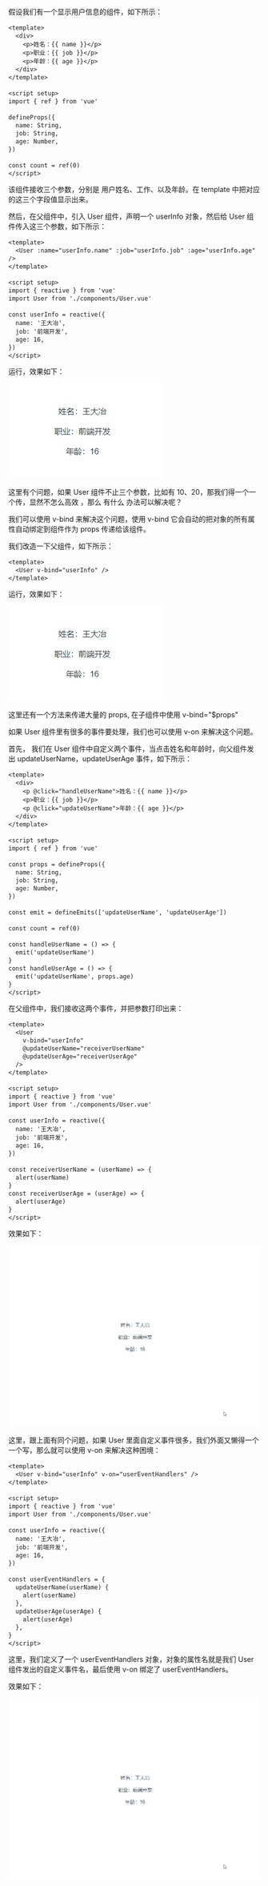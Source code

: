 假设我们有一个显示用户信息的组件，如下所示：

```vue
<template>
  <div>
    <p>姓名：{{ name }}</p>
    <p>职业：{{ job }}</p>
    <p>年龄：{{ age }}</p>
  </div>
</template>

<script setup>
import { ref } from 'vue'

defineProps({
  name: String,
  job: String,
  age: Number,
})

const count = ref(0)
</script>
```

该组件接收三个参数，分别是 用户姓名、工作、以及年龄。在 template 中把对应的这三个字段值显示出来。

然后，在父组件中，引入 User 组件，声明一个 userInfo 对象，然后给 User 组件传入这三个参数，如下所示：

```vue
<template>
  <User :name="userInfo.name" :job="userInfo.job" :age="userInfo.age" />
</template>

<script setup>
import { reactive } from 'vue'
import User from './components/User.vue'

const userInfo = reactive({
  name: '王大冶',
  job: '前端开发',
  age: 16,
})
</script>
```

运行，效果如下：

![效果](./images/1-1.png)

这里有个问题，如果 User 组件不止三个参数，比如有 10、20，那我们得一个一个传，显然不怎么高效 ，那么 有什么 办法可以解决呢？

我们可以使用 v-bind 来解决这个问题，使用 v-bind 它会自动的把对象的所有属性自动绑定到组件作为 props 传递给该组件。

我们改造一下父组件，如下所示：

```vue
<template>
  <User v-bind="userInfo" />
</template>
```

运行，效果如下：

![效果](./images/1-1.png)

这里还有一个方法来传递大量的 props, 在子组件中使用 v-bind="$props"

如果 User 组件里有很多的事件要处理，我们也可以使用 v-on 来解决这个问题。

首先， 我们在 User 组件中自定义两个事件，当点击姓名和年龄时，向父组件发出  updateUserName，updateUserAge 事件，如下所示：

```vue
<template>
  <div>
    <p @click="handleUserName">姓名：{{ name }}</p>
    <p>职业：{{ job }}</p>
    <p @click="updateUserName">年龄：{{ age }}</p>
  </div>
</template>

<script setup>
import { ref } from 'vue'

const props = defineProps({
  name: String,
  job: String,
  age: Number,
})

const emit = defineEmits(['updateUserName', 'updateUserAge'])

const count = ref(0)

const handleUserName = () => {
  emit('updateUserName')
}
const handleUserAge = () => {
  emit('updateUserName', props.age)
}
</script>
```

在父组件中，我们接收这两个事件，并把参数打印出来：

```vue
<template>
  <User
    v-bind="userInfo"
    @updateUserName="receiverUserName"
    @updateUserAge="receiverUserAge"
  />
</template>

<script setup>
import { reactive } from 'vue'
import User from './components/User.vue'

const userInfo = reactive({
  name: '王大冶',
  job: '前端开发',
  age: 16,
})

const receiverUserName = (userName) => {
  alert(userName)
}
const receiverUserAge = (userAge) => {
  alert(userAge)
}
</script>
```

效果如下：

![效果](./images/1-2.gif)

这里，跟上面有同个问题，如果 User 里面自定义事件很多，我们外面又懒得一个一个写，那么就可以使用 v-on 来解决这种困境：

```vue
<template>
  <User v-bind="userInfo" v-on="userEventHandlers" />
</template>

<script setup>
import { reactive } from 'vue'
import User from './components/User.vue'

const userInfo = reactive({
  name: '王大冶',
  job: '前端开发',
  age: 16,
})

const userEventHandlers = {
  updateUserName(userName) {
    alert(userName)
  },
  updateUserAge(userAge) {
    alert(userAge)
  },
}
</script>
```

这里，我们定义了一个 userEventHandlers 对象，对象的属性名就是我们 User 组件发出的自定义事件名，最后使用 v-on 绑定了  userEventHandlers。

效果如下：

![效果](./images/1-2.gif)
